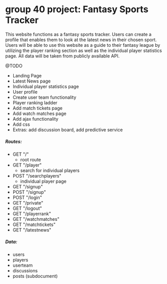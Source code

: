 # group 40 project: Fantasy Sports Tracker

This website functions as a fantasy sports tracker. Users can create a profile that enables them to look at the latest news in their chosen sport. Users will be able to use this website as a guide to their fantasy league by utilizing the player ranking section as well as the individual player statistics page. All data will be taken from publicly available API.

@TODO
- Landing Page
- Latest News page
- Individual player statistics page
- User profile
- Create user team functionality
- Player ranking ladder
- Add match tickets page
- Add watch matches page
- Add ajax functionality
- Add css
- Extras: add discussion board, add predictive service

##### Routes:
- GET "/"
    - root route 
- GET "/player"
    - search for individual players
- POST "/searchplayers"
    - individual player page
- GET "/signup"
- POST "/signup"
- POST "/login"
- GET "/private"
- GET "/logout"
- GET "/playerrank"
- GET "/watchmatches"
- GET "/matchtickets"
- GET "/latestnews"

##### Data:

- users
- players
- userteam
- discussions
- posts (subdocument)
